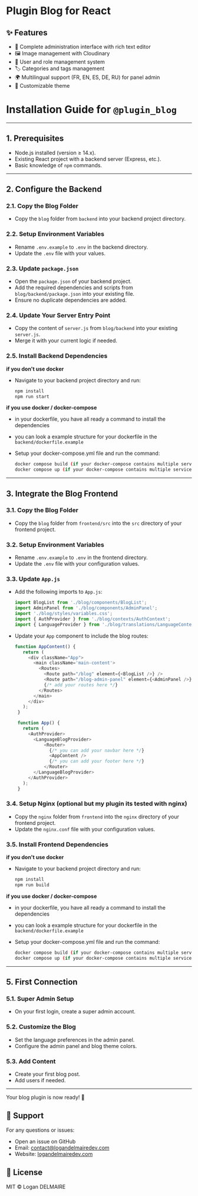 # Plugin Blog for React

## ✨ Features

- 📝 Complete administration interface with rich text editor
- 🖼️ Image management with Cloudinary
- 👥 User and role management system
- 🏷️ Categories and tags management
- 🌍 Multilingual support (FR, EN, ES, DE, RU) for panel admin
- 🎨 Customizable theme

# Installation Guide for `@plugin_blog`

---

## **1. Prerequisites**
- Node.js installed (version ≥ 14.x).  
- Existing React project with a backend server (Express, etc.).  
- Basic knowledge of `npm` commands.  

---

## **2. Configure the Backend**

### **2.1. Copy the Blog Folder**
- Copy the `blog` folder from `backend` into your backend project directory.

### **2.2. Setup Environment Variables**
- Rename `.env.example` to `.env` in the backend directory.  
- Update the `.env` file with your values.

### **2.3. Update `package.json`**
- Open the `package.json` of your backend project.  
- Add the required dependencies and scripts from `blog/backend/package.json` into your existing file.
- Ensure no duplicate dependencies are added.

### **2.4. Update Your Server Entry Point**
- Copy the content of `server.js` from `blog/backend` into your existing `server.js`.  
- Merge it with your current logic if needed.

### **2.5. Install Backend Dependencies**
**if you don't use docker**
- Navigate to your backend project directory and run:  
  ```bash
  npm install
  npm run start
  ```

**if you use docker / docker-compose**
- in your dockerfile, you have all ready a command to install the dependencies
- you can look a example structure for your dockerfile in the `backend/dockerfile.example`

- Setup your docker-compose.yml file and run the command:  
  ```bash
  docker compose build (if your docker-compose contains multiple services, specify the service name)
  docker compose up (if your docker-compose contains multiple services, specify the service name)
  ```

---

## **3. Integrate the Blog Frontend**

### **3.1. Copy the Blog Folder**
- Copy the `blog` folder from `frontend/src` into the `src` directory of your frontend project.

### **3.2. Setup Environment Variables**
- Rename `.env.example` to `.env` in the frontend directory.  
- Update the `.env` file with your configuration values.

### **3.3. Update `App.js`**
- Add the following imports to `App.js`:
   ```javascript
   import BlogList from './blog/components/BlogList';
   import AdminPanel from './blog/components/AdminPanel';
   import './blog/styles/variables.css';
   import { AuthProvider } from './blog/contexts/AuthContext';
   import { LanguageProvider } from './blog/translations/LanguageContext';
   ```
- Update your `App` component to include the blog routes:  
   ```javascript
   function AppContent() {
      return (
        <div className="App">
          <main className='main-content'>
            <Routes>
              <Route path="/blog" element={<BlogList />} />
              <Route path="/blog-admin-panel" element={<AdminPanel />} />
              {/* add your routes here */}
            </Routes>
          </main>
        </div>
      );
    }

    function App() {
      return (
        <AuthProvider>
          <LanguageBlogProvider>
              <Router>
                {/* you can add your navbar here */}
                <AppContent />
                {/* you can add your footer here */}
              </Router>
          </LanguageBlogProvider>
        </AuthProvider>
      );
    }
   ```

### **3.4. Setup Nginx (optional but my plugin its tested with nginx)**
- Copy the `nginx` folder from `frontend` into the `nginx` directory of your frontend project.
- Update the `nginx.conf` file with your configuration values.

### **3.5. Install Frontend Dependencies**
**if you don't use docker**
- Navigate to your backend project directory and run:  
  ```bash
  npm install
  npm run build
  ```

**if you use docker / docker-compose**
- in your dockerfile, you have all ready a command to install the dependencies
- you can look a example structure for your dockerfile in the `backend/dockerfile.example`

- Setup your docker-compose.yml file and run the command:  
  ```bash
  docker compose build (if your docker-compose contains multiple services, specify the service name)
  docker compose up (if your docker-compose contains multiple services, specify the service name)
  ```

---

## **5. First Connection**

### **5.1. Super Admin Setup**
- On your first login, create a super admin account.

### **5.2. Customize the Blog**
- Set the language preferences in the admin panel.  
- Configure the admin panel and blog theme colors.

### **5.3. Add Content**
- Create your first blog post.  
- Add users if needed.

---

Your blog plugin is now ready! 🎉

## 🤝 Support

For any questions or issues:
- Open an issue on GitHub
- Email: contact@logandelmairedev.com
- Website: [logandelmairedev.com](https://logandelmairedev.com)

## 📄 License

MIT © Logan DELMAIRE